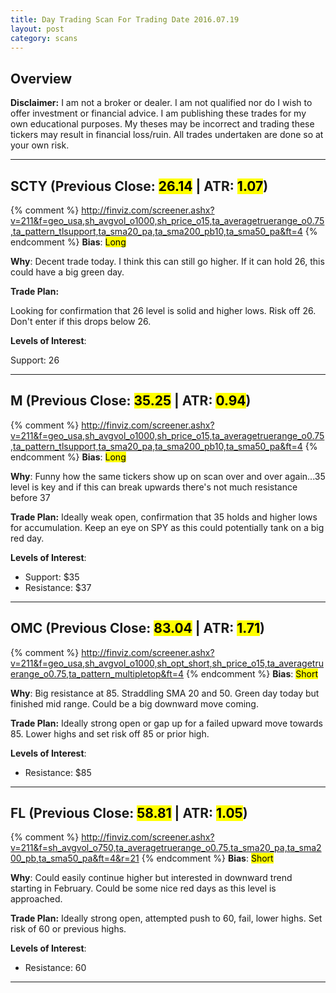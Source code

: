 ```yaml
---
title: Day Trading Scan For Trading Date 2016.07.19
layout: post
category: scans
---
```


Overview
--- 

**Disclaimer:** I am not a broker or dealer. I am not qualified nor do I wish to offer investment or financial advice. I am publishing these trades for my own educational purposes. My theses may be incorrect and trading these tickers may result in financial loss/ruin. All trades undertaken are done so at your own risk.

***

SCTY (Previous Close: <mark>26.14</mark> | ATR: <mark>1.07</mark>)
---
{% comment %}
http://finviz.com/screener.ashx?v=211&f=geo_usa,sh_avgvol_o1000,sh_price_o15,ta_averagetruerange_o0.75,ta_pattern_tlsupport,ta_sma20_pa,ta_sma200_pb10,ta_sma50_pa&ft=4
{% endcomment %}
**Bias**: <mark class="long">Long</mark>

**Why**: Decent trade today. I think this can still go higher. If it can hold 26, this could have a big green day. 

**Trade Plan:** 

Looking for confirmation that 26 level is solid and higher lows. Risk off 26. Don't enter if this drops below 26.

**Levels of Interest**:

Support: 26

***

M (Previous Close: <mark>35.25</mark> | ATR: <mark>0.94</mark>)
---
{% comment %}
http://finviz.com/screener.ashx?v=211&f=geo_usa,sh_avgvol_o1000,sh_price_o15,ta_averagetruerange_o0.75,ta_pattern_tlsupport,ta_sma20_pa,ta_sma200_pb10,ta_sma50_pa&ft=4
{% endcomment %}
**Bias**: <mark class="long">Long</mark>

**Why**: Funny how the same tickers show up on scan over and over again...35 level is key and if this can break upwards there's not much resistance before 37

**Trade Plan:** Ideally weak open, confirmation that 35 holds and higher lows for accumulation. Keep an eye on SPY as this could potentially tank on a big red day.

**Levels of Interest**:

* Support: $35
* Resistance: $37

***

OMC (Previous Close: <mark>83.04</mark> | ATR: <mark>1.71</mark>)
---
{% comment %}
http://finviz.com/screener.ashx?v=211&f=geo_usa,sh_avgvol_o1000,sh_opt_short,sh_price_o15,ta_averagetruerange_o0.75,ta_pattern_multipletop&ft=4
{% endcomment %}
**Bias**: <mark class="short">Short</mark>

**Why**: Big resistance at 85. Straddling SMA 20 and 50. Green day today but finished mid range. Could be a big downward move coming.

**Trade Plan:** Ideally strong open or gap up for a failed upward move towards 85. Lower highs and set risk off 85 or prior high.

**Levels of Interest**:

* Resistance: $85

***

FL (Previous Close: <mark>58.81</mark> | ATR: <mark>1.05</mark>)
---
{% comment %}
http://finviz.com/screener.ashx?v=211&f=sh_avgvol_o750,ta_averagetruerange_o0.75,ta_sma20_pa,ta_sma200_pb,ta_sma50_pa&ft=4&r=21
{% endcomment %}
**Bias**: <mark class="short">Short</mark>

**Why**: Could easily continue higher but interested in downward trend starting in February. Could be some nice red days as this level is approached. 

**Trade Plan:** Ideally strong open, attempted push to 60, fail, lower highs. Set risk of 60 or previous highs.

**Levels of Interest**:

* Resistance: 60

***



